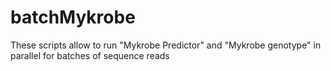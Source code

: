 # batchMykrobe
These scripts allow to run "Mykrobe Predictor" and "Mykrobe genotype" in parallel for batches of sequence reads
